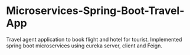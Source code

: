 # Microservices-Spring-Boot-Travel-App
Travel agent application to book flight and hotel for tourist. Implemented spring boot microservices using eureka server, client and Feign.
